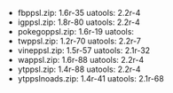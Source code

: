  - fbppsl.zip: 1.6r-35 uatools: 2.2r-4
 - igppsl.zip: 1.8r-80 uatools: 2.2r-4
 - pokegoppsl.zip: 1.6r-19 uatools: 
 - twppsl.zip: 1.2r-70 uatools: 2.2r-7
 - vineppsl.zip: 1.5r-57 uatools: 2.1r-32
 - wappsl.zip: 1.6r-88 uatools: 2.2r-4
 - ytppsl.zip: 1.4r-88 uatools: 2.2r-4
 - ytppslnoads.zip: 1.4r-41 uatools: 2.1r-68
